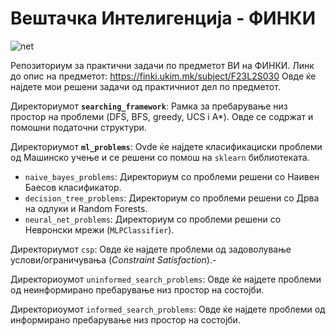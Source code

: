# Вештачка Интелигенција - ФИНКИ



![net](https://github.com/user-attachments/assets/f8efdf82-f58e-4f6d-9e8a-676053ad498c)



Репозиториум за практични задачи по предметот ВИ на ФИНКИ. Линк до опис на предметот: https://finki.ukim.mk/subject/F23L2S030
Овде ќе најдете мои решени задачи од практичниот дел по предметот.

Директориумот **``searching_framework``**: Рамка за пребарување низ простор на проблеми (DFS, BFS, greedy, UCS i A*). Овде се содржат и помошни податочни структури.

Директориумот **``ml_problems``**: Ovde ќе најдете класификациски проблеми од Машинско учење и се решени со помош на ``sklearn`` библиотеката.
-  ``naive_bayes_problems``: Директориум со проблеми решени со Наивен Баесов класификатор.
-  ``decision_tree_problems``: Директориум со проблеми решени со Дрва на одлуки и Random Forests.
-  ``neural_net_problems``: Директориум со проблеми решени со Невронски мрежи (``MLPClassifier``).

Директориумот ``csp``: Овде ќе најдете проблеми од задоволување услови/ограничувања (*Constraint Satisfaction*).-

Директориоумот ``uninformed_search_problems``: Овде ќе најдете проблеми од неинформирано пребарување низ простор на состојби.

Директориоумот ``informed_search_problems``: Овде ќе најдете проблеми од информирано пребарување низ простор на состојби.
